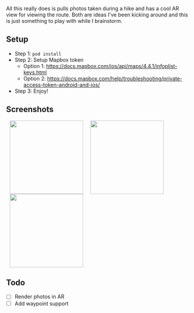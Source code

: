All this really does is pulls photos taken during a hike and has a cool AR view for viewing the route. Both are ideas I've been kicking around and this is just something to play with while I brainstorm.

## Setup

- Step 1: `pod install`
- Step 2: Setup Mapbox token
  - Option 1: https://docs.mapbox.com/ios/api/maps/4.4.1/infoplist-keys.html
  - Option 2: https://docs.mapbox.com/help/troubleshooting/private-access-token-android-and-ios/
- Step 3: Enjoy!
  

## Screenshots
<img src="https://adamtootle.s3.amazonaws.com/github/screenshot1.png" width=200 hspace=10 /><img src="https://adamtootle.s3.amazonaws.com/github/screenshot2.png" width=200 hspace=10 /><img src="https://adamtootle.s3.amazonaws.com/github/screenshot3.png" width=200 hspace=10 />

## Todo
- [ ] Render photos in AR
- [ ] Add waypoint support
